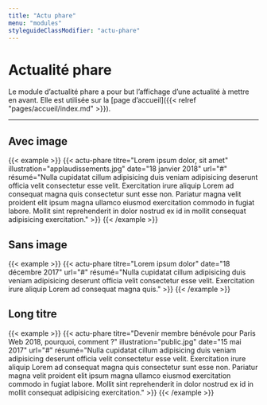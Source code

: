 ```yaml
---
title: "Actu phare"
menu: "modules"
styleguideClassModifier: "actu-phare"
---
```


# Actualité phare

Le module d’actualité phare a pour but l’affichage d’une actualité à mettre en avant.
Elle est utilisée sur la [page d’accueil]({{< relref "pages/accueil/index.md" >}}).

---

## Avec image

{{< example >}}
    {{< actu-phare
        titre="Lorem ipsum dolor, sit amet"
        illustration="applaudissements.jpg"
        date="18 janvier 2018"
        url="#"
        résumé="Nulla cupidatat cillum adipisicing duis veniam adipisicing deserunt officia velit consectetur esse velit. Exercitation irure aliquip Lorem ad consequat magna quis consectetur sunt esse non. Pariatur magna velit proident elit ipsum magna ullamco eiusmod exercitation commodo in fugiat labore. Mollit sint reprehenderit in dolor nostrud ex id in mollit consequat adipisicing exercitation."
    >}}
{{< /example >}}

## Sans image

{{< example >}}
    {{< actu-phare
        titre="Lorem ipsum dolor"
        date="18 décembre 2017"
        url="#"
        résumé="Nulla cupidatat cillum adipisicing duis veniam adipisicing deserunt officia velit consectetur esse velit. Exercitation irure aliquip Lorem ad consequat magna quis."
    >}}
{{< /example >}}

## Long titre

{{< example >}}
    {{< actu-phare
        titre="Devenir membre bénévole pour Paris Web 2018, pourquoi, comment ?"
        illustration="public.jpg"
        date="15 mai 2017"
        url="#"
        résumé="Nulla cupidatat cillum adipisicing duis veniam adipisicing deserunt officia velit consectetur esse velit. Exercitation irure aliquip Lorem ad consequat magna quis consectetur sunt esse non. Pariatur magna velit proident elit ipsum magna ullamco eiusmod exercitation commodo in fugiat labore. Mollit sint reprehenderit in dolor nostrud ex id in mollit consequat adipisicing exercitation."
    >}}
{{< /example >}}
